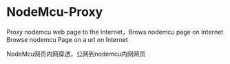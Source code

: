 # NodeMcu-Proxy
Proxy nodemcu web page to the Internet，Brows nodemcu page on Internet
Browse nodemcu Page on a url on Internet

NodeMcu网页内网穿透，公网到nodemcu内网网页
